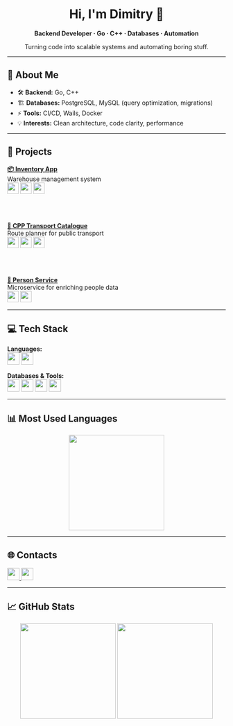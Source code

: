 <div align="center">
  <h1>Hi, I'm Dimitry 👋</h1>
  <p><b>Backend Developer · Go · C++ · Databases · Automation</b></p>
  <p>Turning code into scalable systems and automating boring stuff.</p>
</div>

---

## 🚀 About Me

- 🛠️ **Backend:** Go, C++
- 🏗️ **Databases:** PostgreSQL, MySQL (query optimization, migrations)
- ⚡ **Tools:** CI/CD, Wails, Docker
- 💡 **Interests:** Clean architecture, code clarity, performance

---

## 🚀 Projects

**[📦 Inventory App](https://github.com/k1lls3x/inventory-app)**  
Warehouse management system  
<img src="https://img.shields.io/badge/Go-00ADD8?logo=go&logoColor=white&style=for-the-badge" height="26"/>
<img src="https://img.shields.io/badge/PostgreSQL-316192?logo=postgresql&logoColor=white&style=for-the-badge" height="26"/>
<img src="https://img.shields.io/badge/Wails-FF0000?style=for-the-badge" height="26"/>

<br><br>

**[🚌 CPP Transport Catalogue](https://github.com/k1lls3x/cpp-transport-catalogue)**  
Route planner for public transport  
<img src="https://img.shields.io/badge/C++-00599C?logo=c%2B%2B&logoColor=white&style=for-the-badge" height="26"/>
<img src="https://img.shields.io/badge/JSON-000000?logo=json&logoColor=white&style=for-the-badge" height="26"/>
<img src="https://img.shields.io/badge/SVG-ffb13b?style=for-the-badge" height="26"/>

<br><br>

**[👤 Person Service](https://github.com/k1lls3x/person-service)**  
Microservice for enriching people data  
<img src="https://img.shields.io/badge/Go-00ADD8?logo=go&logoColor=white&style=for-the-badge" height="26"/>
<img src="https://img.shields.io/badge/PostgreSQL-316192?logo=postgresql&logoColor=white&style=for-the-badge" height="26"/>

---

## 💻 Tech Stack

**Languages:**  
<img src="https://img.shields.io/badge/C++-00599C?logo=c%2B%2B&logoColor=white&style=for-the-badge" height="28"/>
<img src="https://img.shields.io/badge/Go-00ADD8?logo=go&logoColor=white&style=for-the-badge" height="28"/>

**Databases & Tools:**  
<img src="https://img.shields.io/badge/PostgreSQL-316192?logo=postgresql&logoColor=white&style=for-the-badge" height="28"/>
<img src="https://img.shields.io/badge/MySQL-4479A1?logo=mysql&logoColor=white&style=for-the-badge" height="28"/>
<img src="https://img.shields.io/badge/CMake-008FBA?logo=cmake&logoColor=white&style=for-the-badge" height="28"/>
<img src="https://img.shields.io/badge/CI/CD-blue?style=for-the-badge" height="28"/>

---

## 📊 Most Used Languages

<div align="center">
  <img src="https://github-readme-stats.vercel.app/api/top-langs/?username=k1lls3x&theme=catppuccin_mocha&hide_border=false&layout=compact&size_weight=2&count_weight=2" height="220"/>
</div>

---

## 🌐 Contacts

<p>
  <a href="mailto:takesxq77@gmail.com">
    <img src="https://img.shields.io/badge/Email-D14836?logo=gmail&logoColor=white&style=for-the-badge" height="28">
  </a>
  <a href="https://t.me/k1llasx">
    <img src="https://img.shields.io/badge/Telegram-2CA5E0?logo=telegram&logoColor=white&style=for-the-badge" height="28">
  </a>
</p>

---

## 📈 GitHub Stats

<p align="center">
  <img src="https://github-readme-stats.vercel.app/api?username=k1lls3x&theme=catppuccin_mocha&hide_border=true&include_all_commits=true&count_private=true" height="220"/>
  <img src="https://nirzak-streak-stats.vercel.app/?user=k1lls3x&theme=catppuccin_mocha&hide_border=true" height="220"/>
</p>
